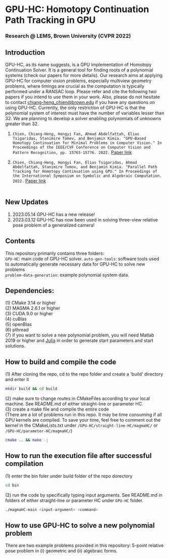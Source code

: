 # GPU-HC: Homotopy Continuation Path Tracking in GPU
### Research @ LEMS, Brown University (CVPR 2022)
## Introduction
GPU-HC, as its name suggests, is a GPU implementation of Homotopy Continuation Solver. It is a general tool for finding roots of a polynomial systems (check our papers for more details). Our research aims at applying GPU-HC for computer vision problems, especially multiview geometry problems, where timings are crucial as the computation is typically performed under a RANSAC loop. Please refer and cite the following two papers if you intend to use them in your work. Also, please do not hesitate to contact chiang-heng_chien@brown.edu if you have any questions on using GPU-HC. Currently, the only restriction of GPU-HC is that the polynomial system of interest must have the number of variables lesser than 32. We are planning to develop a solver enabling polynomials of unknowns greater than 32. <br />

1. ``Chien, Chiang-Heng, Hongyi Fan, Ahmad Abdelfattah, Elias Tsigaridas, Stanimire Tomov, and Benjamin Kimia. "GPU-Based Homotopy Continuation for Minimal Problems in Computer Vision." In Proceedings of the IEEE/CVF Conference on Computer Vision and Pattern Recognition, pp. 15765-15776. 2022.`` [Paper link](https://openaccess.thecvf.com/content/CVPR2022/html/Chien_GPU-Based_Homotopy_Continuation_for_Minimal_Problems_in_Computer_Vision_CVPR_2022_paper.html) <br />

2. ``Chien, Chiang-Heng, Hongyi Fan, Elias Tsigaridas, Ahmad Abdelfattah, Stanimire Tomov, and Benjamin Kimia. "Parallel Path Tracking for Homotopy Continuation using GPU." In Proceedings of the International Symposium on Symbolic and Algebraic Computation. 2022.`` [Paper link](https://par.nsf.gov/biblio/10333125) <br /> <br />

## New Updates
1. 2023.05.14 GPU-HC has a new release!
2. 2023.03.12 GPU-HC has now been used in solving three-view relative pose problem of a generalized camera! <br />

## Contents
This repository primarily contains three folders: <br />
``GPU-HC``: main code of GPU-HC solver.
``auto-gen-tools``: software tools used to automatically generate necessary data for GPU-HC to solve new problems <br />
``problem-data-generation``: example polynomial system data. <br />

## Dependencies:
(1) CMake 3.14 or higher <br />
(2) MAGMA 2.6.1 or higher <br />
(3) CUDA 9.0 or higher <br />
(4) cuBlas <br />
(5) openBlas <br />
(6) pthread <br />
(7) if you want to solve a new polynomial problem, you will need Matlab 2019 or higher and [Julia](https://julialang.org/downloads/) in order to generate start parameters and start solutions.

## How to build and compile the code
(1) After cloning the repo, cd to the repo folder and create a 'build' directory and enter it
```bash
mkdir build && cd build
```
(2) make sure to change routes in CMakeFiles according to your local machine. See README.md of either straight-line or parameter HC. <br />
(3) create a make file and compile the entire code <br />
(There are a lot of problems run in this repo. It may be time consuming if all GPU kernels are compiled. To save your time, feel free to comment out the kernel in the CMakeLists.txt under ``/GPU-HC/straight-line-HC/magmaHC/`` or ``/GPU-HC/parameter-HC/magmaHC/``)
```bash
cmake .. && make -j
```

## How to run the execution file after successful compilation
(1) enter the bin foler under build folder of the repo dorectory
```bash
cd bin
```
(2) run the code by specifically typing input arguments. See README.md in folders of either straight-line or parameter HC under ``GPU-HC`` folder.
```bash
./magmaHC-main <input-argument> <command>
```

## How to use GPU-HC to solve a new polynomial problem
There are two example problems provided in this repository: 5-point relative pose problem in (i) geometric and (ii) algebraic forms. <br />
